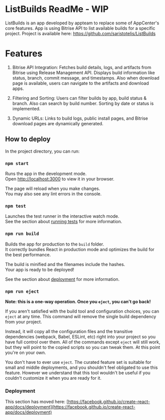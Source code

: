 # ListBuilds ReadMe - WIP

ListBuilds is an app developed by appteam to replace some of AppCenter's core features.
App is using Bitrise API to list available builds for a specific project.
Project is available here: https://github.com/saristotelis/ListBuilds

# Features
1) Bitrise API Integration: 
Fetches build details, logs, and artifacts from Bitrise using Release Management API.
Displays build information like status, branch, commit message, and timestamps.
Also when download page is available, users can navigate to the artifacts and download apps.


2) Filtering and Sorting:
Users can filter builds by app, build status & branch.
Also can search by build number.
Sorting by date or status is implemented.

3) Dynamic URLs:
Links to build logs, public install pages, and Bitrise download pages are dynamically generated.


## How to deploy

In the project directory, you can run:

### `npm start`

Runs the app in the development mode.\
Open [http://localhost:3000](http://localhost:3000) to view it in your browser.

The page will reload when you make changes.\
You may also see any lint errors in the console.

### `npm test`

Launches the test runner in the interactive watch mode.\
See the section about [running tests](https://facebook.github.io/create-react-app/docs/running-tests) for more information.

### `npm run build`

Builds the app for production to the `build` folder.\
It correctly bundles React in production mode and optimizes the build for the best performance.

The build is minified and the filenames include the hashes.\
Your app is ready to be deployed!

See the section about [deployment](https://facebook.github.io/create-react-app/docs/deployment) for more information.

### `npm run eject`

**Note: this is a one-way operation. Once you `eject`, you can't go back!**

If you aren't satisfied with the build tool and configuration choices, you can `eject` at any time. This command will remove the single build dependency from your project.

Instead, it will copy all the configuration files and the transitive dependencies (webpack, Babel, ESLint, etc) right into your project so you have full control over them. All of the commands except `eject` will still work, but they will point to the copied scripts so you can tweak them. At this point you're on your own.

You don't have to ever use `eject`. The curated feature set is suitable for small and middle deployments, and you shouldn't feel obligated to use this feature. However we understand that this tool wouldn't be useful if you couldn't customize it when you are ready for it.

### Deployment

This section has moved here: [https://facebook.github.io/create-react-app/docs/deployment](https://facebook.github.io/create-react-app/docs/deployment)
